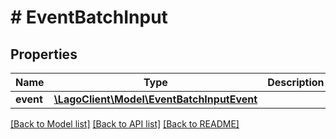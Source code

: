 # # EventBatchInput

## Properties

Name | Type | Description | Notes
------------ | ------------- | ------------- | -------------
**event** | [**\LagoClient\Model\EventBatchInputEvent**](EventBatchInputEvent.md) |  |

[[Back to Model list]](../../README.md#models) [[Back to API list]](../../README.md#endpoints) [[Back to README]](../../README.md)
